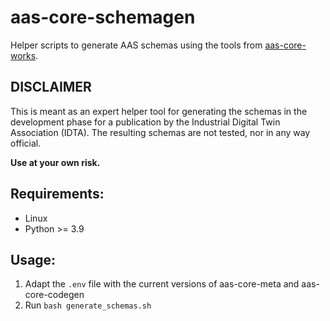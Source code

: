 # aas-core-schemagen
Helper scripts to generate AAS schemas using the tools from [aas-core-works](https://github.com/aas-core-works/).

## DISCLAIMER
This is meant as an expert helper tool for generating the schemas 
in the development phase for a publication
by the Industrial Digital Twin Association (IDTA). 
The resulting schemas are not tested, nor in any way official.

**Use at your own risk.**

## Requirements: 

- Linux 
- Python >= 3.9

## Usage: 

1. Adapt the `.env` file with the current versions of aas-core-meta and aas-core-codegen
2. Run `bash generate_schemas.sh`